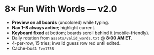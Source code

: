 # 8× Fun With Words — v2.0

- **Preview on all boards** (uncolored) while typing.
- **Nav 1–8 always active**; highlight current.
- **Keyboard fixed** at bottom; boards scroll behind it (mobile-friendly).
- Daily rotation from `assets/valid_words.txt` @ **8:00 AM ET**.
- 4-per-row, 15 tries; invalid guess row red until edited.
- Cache-bust: `?v=1758`
